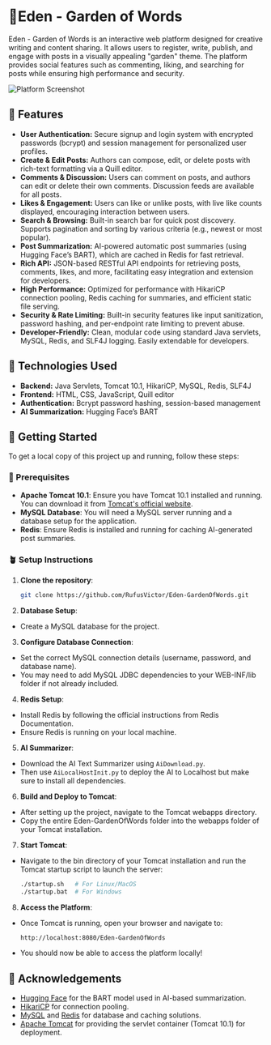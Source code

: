 # 🌷Eden - Garden of Words

Eden - Garden of Words is an interactive web platform designed for creative writing and content sharing. It allows users to register, write, publish, and engage with posts in a visually appealing "garden" theme. The platform provides social features such as commenting, liking, and searching for posts while ensuring high performance and security.

![Platform Screenshot](https://rufusvictor.netlify.app/images/Eden.webp)

## 🌼 Features

- **User Authentication:** Secure signup and login system with encrypted passwords (bcrypt) and session management for personalized user profiles.
- **Create & Edit Posts:** Authors can compose, edit, or delete posts with rich-text formatting via a Quill editor.
- **Comments & Discussion:** Users can comment on posts, and authors can edit or delete their own comments. Discussion feeds are available for all posts.
- **Likes & Engagement:** Users can like or unlike posts, with live like counts displayed, encouraging interaction between users.
- **Search & Browsing:** Built-in search bar for quick post discovery. Supports pagination and sorting by various criteria (e.g., newest or most popular).
- **Post Summarization:** AI-powered automatic post summaries (using Hugging Face’s BART), which are cached in Redis for fast retrieval.
- **Rich API:** JSON-based RESTful API endpoints for retrieving posts, comments, likes, and more, facilitating easy integration and extension for developers.
- **High Performance:** Optimized for performance with HikariCP connection pooling, Redis caching for summaries, and efficient static file serving.
- **Security & Rate Limiting:** Built-in security features like input sanitization, password hashing, and per-endpoint rate limiting to prevent abuse.
- **Developer-Friendly:** Clean, modular code using standard Java servlets, MySQL, Redis, and SLF4J logging. Easily extendable for developers.

## 🌿 Technologies Used

- **Backend:** Java Servlets, Tomcat 10.1, HikariCP, MySQL, Redis, SLF4J
- **Frontend:** HTML, CSS, JavaScript, Quill editor
- **Authentication:** Bcrypt password hashing, session-based management
- **AI Summarization:** Hugging Face’s BART

## 🌱 Getting Started

To get a local copy of this project up and running, follow these steps:

### 🦋 Prerequisites

- **Apache Tomcat 10.1**: Ensure you have Tomcat 10.1 installed and running. You can download it from [Tomcat's official website](https://tomcat.apache.org/).
- **MySQL Database**: You will need a MySQL server running and a database setup for the application.
- **Redis**: Ensure Redis is installed and running for caching AI-generated post summaries.

### 🪴 Setup Instructions

1. **Clone the repository**:

   ```bash
   git clone https://github.com/RufusVictor/Eden-GardenOfWords.git

2. **Database Setup**:

- Create a MySQL database for the project.

3. **Configure Database Connection**:

- Set the correct MySQL connection details (username, password, and database name).
- You may need to add MySQL JDBC dependencies to your WEB-INF/lib folder if not already included.

4. **Redis Setup**:

- Install Redis by following the official instructions from Redis Documentation.
- Ensure Redis is running on your local machine.

5. **AI Summarizer**:

- Download the AI Text Summarizer using ```AiDownload.py```.
- Then use ```AiLocalHostInit.py``` to deploy the AI to Localhost but make sure to install all dependencies.

6. **Build and Deploy to Tomcat**:

- After setting up the project, navigate to the Tomcat webapps directory.
- Copy the entire Eden-GardenOfWords folder into the webapps folder of your Tomcat installation.

7. **Start Tomcat**:

- Navigate to the bin directory of your Tomcat installation and run the Tomcat startup script to launch the server:

  ```bash
  ./startup.sh   # For Linux/MacOS
  ./startup.bat  # For Windows

8. **Access the Platform**:

- Once Tomcat is running, open your browser and navigate to:

   ```bash
   http://localhost:8080/Eden-GardenOfWords

- You should now be able to access the platform locally!

## 🪽 Acknowledgements

- [Hugging Face](https://huggingface.co/) for the BART model used in AI-based summarization.
- [HikariCP](https://github.com/brettwooldridge/HikariCP) for connection pooling.
- [MySQL](https://www.mysql.com/) and [Redis](https://redis.io/) for database and caching solutions.
- [Apache Tomcat](https://tomcat.apache.org/) for providing the servlet container (Tomcat 10.1) for deployment.
